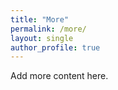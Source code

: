 ```yaml
---
title: "More"
permalink: /more/
layout: single
author_profile: true
---
```


Add more content here.
